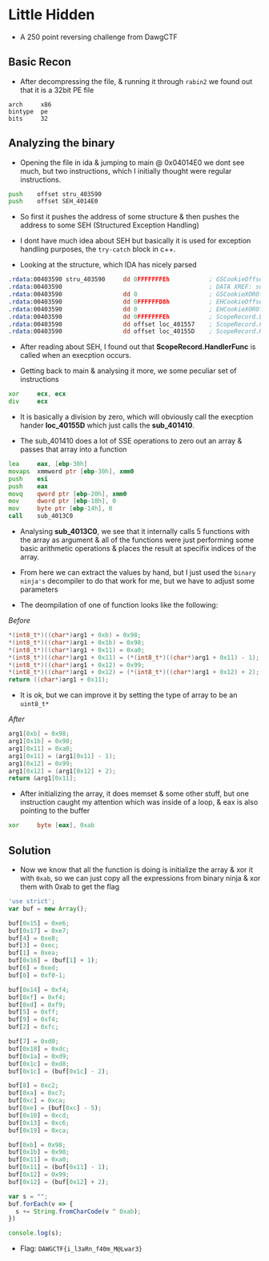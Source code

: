 # Little Hidden

* A 250 point reversing challenge from DawgCTF

## Basic Recon

* After decompressing the file, & running it through `rabin2` we found out that it is a 32bit PE file
```
arch     x86
bintype  pe
bits     32
```

## Analyzing the binary

* Opening the file in ida & jumping to main @ 0x04014E0 we dont see much, but two instructions, which I initially thought were regular instructions.

```asm
push    offset stru_403590
push    offset SEH_4014E0
```

* So first it pushes the address of some structure & then pushes the address to some SEH (Structured Exception Handling)

* I dont have much idea about SEH but basically it is used for exception handling purposes, the `try-catch` block in c++. 

* Looking at the structure, which IDA has nicely parsed
```asm
.rdata:00403590 stru_403590     dd 0FFFFFFFEh           ; GSCookieOffset
.rdata:00403590                                         ; DATA XREF: sub_4014E0+5↑o
.rdata:00403590                 dd 0                    ; GSCookieXOROffset ; SEH scope table for function 4014E0
.rdata:00403590                 dd 0FFFFFFD8h           ; EHCookieOffset
.rdata:00403590                 dd 0                    ; EHCookieXOROffset
.rdata:00403590                 dd 0FFFFFFFEh           ; ScopeRecord.EnclosingLevel
.rdata:00403590                 dd offset loc_401557    ; ScopeRecord.FilterFunc
.rdata:00403590                 dd offset loc_40155D    ; ScopeRecord.HandlerFunc
```

* After reading about SEH, I found out that **ScopeRecord.HandlerFunc** is called when an execption occurs.


* Getting back to main & analysing it more, we some peculiar set of instructions
```asm
xor     ecx, ecx
div     ecx
```

* It is basically a division by zero, which will obviously call the execption hander **loc_40155D** which just calls the **sub_401410**.

* The sub_401410 does a lot of SSE operations to zero out an array & passes that array into a function
```asm
lea     eax, [ebp-30h]
movaps  xmmword ptr [ebp-30h], xmm0
push    esi
push    eax
movq    qword ptr [ebp-20h], xmm0
mov     dword ptr [ebp-18h], 0
mov     byte ptr [ebp-14h], 0
call    sub_4013C0
```

* Analysing **sub_4013C0**, we see that it internally calls 5 functions with the array as argument & all of the functions were just performing some basic arithmetic operations & places the result at specifix indices of the array.

* From here we can extract the values by hand, but I just used the `binary ninja's` decompiler to do that work for me, but we have to adjust some parameters

* The deompilation of one of function looks like the following:

*Before*
```c
*(int8_t*)((char*)arg1 + 0xb) = 0x98;
*(int8_t*)((char*)arg1 + 0x1b) = 0x98;
*(int8_t*)((char*)arg1 + 0x11) = 0xa0;
*(int8_t*)((char*)arg1 + 0x11) = (*(int8_t*)((char*)arg1 + 0x11) - 1);
*(int8_t*)((char*)arg1 + 0x12) = 0x99;
*(int8_t*)((char*)arg1 + 0x12) = (*(int8_t*)((char*)arg1 + 0x12) + 2);
return ((char*)arg1 + 0x11);
```

* It is ok, but we can improve it by setting the type of array to be an `uint8_t*`

*After*
```c
arg1[0xb] = 0x98;
arg1[0x1b] = 0x98;
arg1[0x11] = 0xa0;
arg1[0x11] = (arg1[0x11] - 1);
arg1[0x12] = 0x99;
arg1[0x12] = (arg1[0x12] + 2);
return &arg1[0x11];
```

* After initializing the array, it does memset & some other stuff, but one instruction caught my attention which was inside of a loop, & eax is also pointing to the buffer
```asm
xor     byte [eax], 0xab
```

## Solution

* Now we know that all the function is doing is initialize the array & xor it with `0xab`, so we can just copy all the expressions from binary ninja & xor them with 0xab to get the flag

```js
'use strict';
var buf = new Array();

buf[0x15] = 0xe6;
buf[0x17] = 0xe7;
buf[4] = 0xe8;
buf[3] = 0xec;
buf[1] = 0xea;
buf[0x16] = (buf[1] + 1);
buf[6] = 0xed;
buf[0] = 0xf0-1;

buf[0x14] = 0xf4;
buf[0xf] = 0xf4;
buf[0xd] = 0xf9;
buf[5] = 0xff;
buf[9] = 0xf4;
buf[2] = 0xfc;

buf[7] = 0xd0;
buf[0x18] = 0xdc;
buf[0x1a] = 0xd9;
buf[0x1c] = 0xd8;
buf[0x1c] = (buf[0x1c] - 2);

buf[8] = 0xc2;
buf[0xa] = 0xc7;
buf[0xc] = 0xca;
buf[0xe] = (buf[0xc] - 5);
buf[0x10] = 0xcd;
buf[0x13] = 0xc6;
buf[0x19] = 0xca;

buf[0xb] = 0x98;
buf[0x1b] = 0x98;
buf[0x11] = 0xa0;
buf[0x11] = (buf[0x11] - 1);
buf[0x12] = 0x99;
buf[0x12] = (buf[0x12] + 2);

var s = "";
buf.forEach(v => {
  s += String.fromCharCode(v ^ 0xab);
})

console.log(s);
```

* Flag: `DAWGCTF{i_l3aRn_f40m_M@Lwar3}`


